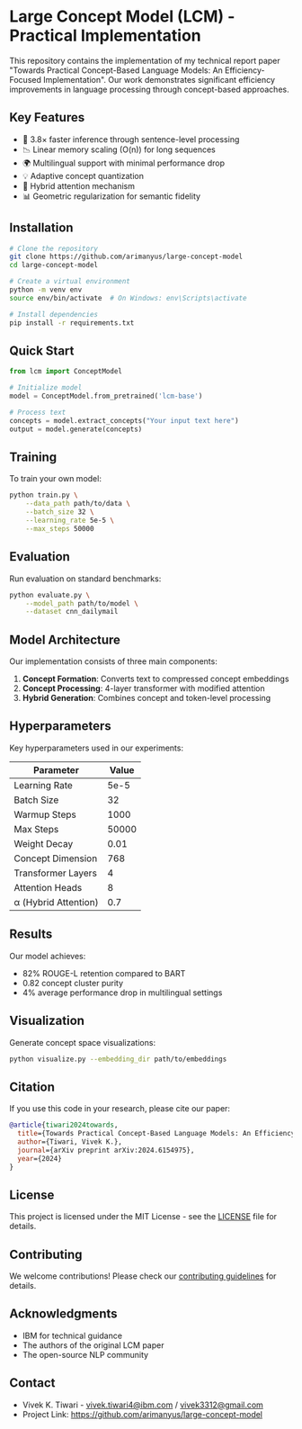 # Large Concept Model (LCM) - Practical Implementation

This repository contains the implementation of my technical report paper "Towards Practical Concept-Based Language Models: An Efficiency-Focused Implementation". Our work demonstrates significant efficiency improvements in language processing through concept-based approaches.

## Key Features

- 🚀 3.8× faster inference through sentence-level processing
- 📉 Linear memory scaling (O(n)) for long sequences
- 🌍 Multilingual support with minimal performance drop
- 💡 Adaptive concept quantization
- 🔄 Hybrid attention mechanism
- 📊 Geometric regularization for semantic fidelity

## Installation

```bash
# Clone the repository
git clone https://github.com/arimanyus/large-concept-model
cd large-concept-model

# Create a virtual environment
python -m venv env
source env/bin/activate  # On Windows: env\Scripts\activate

# Install dependencies
pip install -r requirements.txt
```

## Quick Start

```python
from lcm import ConceptModel

# Initialize model
model = ConceptModel.from_pretrained('lcm-base')

# Process text
concepts = model.extract_concepts("Your input text here")
output = model.generate(concepts)
```

## Training

To train your own model:

```bash
python train.py \
    --data_path path/to/data \
    --batch_size 32 \
    --learning_rate 5e-5 \
    --max_steps 50000
```

## Evaluation

Run evaluation on standard benchmarks:

```bash
python evaluate.py \
    --model_path path/to/model \
    --dataset cnn_dailymail
```

## Model Architecture

Our implementation consists of three main components:

1. **Concept Formation**: Converts text to compressed concept embeddings
2. **Concept Processing**: 4-layer transformer with modified attention
3. **Hybrid Generation**: Combines concept and token-level processing

## Hyperparameters

Key hyperparameters used in our experiments:

| Parameter | Value |
|-----------|-------|
| Learning Rate | 5e-5 |
| Batch Size | 32 |
| Warmup Steps | 1000 |
| Max Steps | 50000 |
| Weight Decay | 0.01 |
| Concept Dimension | 768 |
| Transformer Layers | 4 |
| Attention Heads | 8 |
| α (Hybrid Attention) | 0.7 |

## Results

Our model achieves:
- 82% ROUGE-L retention compared to BART
- 0.82 concept cluster purity
- 4% average performance drop in multilingual settings

## Visualization

Generate concept space visualizations:

```bash
python visualize.py --embedding_dir path/to/embeddings
```

## Citation

If you use this code in your research, please cite our paper:

```bibtex
@article{tiwari2024towards,
  title={Towards Practical Concept-Based Language Models: An Efficiency-Focused Implementation},
  author={Tiwari, Vivek K.},
  journal={arXiv preprint arXiv:2024.6154975},
  year={2024}
}
```

## License

This project is licensed under the MIT License - see the [LICENSE](LICENSE) file for details.

## Contributing

We welcome contributions! Please check our [contributing guidelines](CONTRIBUTING.md) for details.

## Acknowledgments

- IBM for technical guidance
- The authors of the original LCM paper
- The open-source NLP community

## Contact

- Vivek K. Tiwari - vivek.tiwari4@ibm.com / vivek3312@gmail.com
- Project Link: https://github.com/arimanyus/large-concept-model
